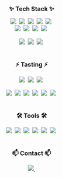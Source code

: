 <!--타이틀 부분-->
<div align="center">
  
  <!--내용 부분-->
  <h3 align="center">✨ Tech Stack ✨</h3>
  <div align="center">
    <img src="https://img.shields.io/badge/kubernetes-326CE5.svg?style=for-the-badge&logo=kubernetes&logoColor=white" />&nbsp
    <img src="https://img.shields.io/badge/k3s-FFC61C.svg?style=for-the-badge&logo=k3s&logoColor=black" />&nbsp
    <img src="https://img.shields.io/badge/github_actions-2088FF?style=for-the-badge&logo=githubactions&logoColor=white" />&nbsp
    <img src="https://img.shields.io/badge/argo-EF7B4D.svg?style=for-the-badge&logo=argo&logoColor=white" />&nbsp
    <img src="https://img.shields.io/badge/tekton-FD495C.svg?style=for-the-badge&logo=tekton&logoColor=white" />&nbsp
    <br>
    <img src="https://img.shields.io/badge/docker-2496ED.svg?style=for-the-badge&logo=docker&logoColor=white" />&nbsp
    <img src="https://img.shields.io/badge/nginx-009639.svg?style=for-the-badge&logo=nginx&logoColor=white" />&nbsp
    <img src="https://img.shields.io/badge/prometheus-E6522C.svg?style=for-the-badge&logo=prometheus&logoColor=white" />&nbsp
    <img src="https://img.shields.io/badge/grafana-F46800?style=for-the-badge&logo=grafana&logoColor=white" />&nbsp
    <br>
  </div>
  
  <br>

  <div align="center">
    <img src="https://img.shields.io/badge/springboot-6DB33F.svg?style=for-the-badge&logo=springboot&logoColor=white" />&nbsp
    <img src="https://img.shields.io/badge/mongodb-47A248?style=for-the-badge&logo=mongodb&logoColor=white" />&nbsp
    <img src="https://img.shields.io/badge/postgresql-4169E1?style=for-the-badge&logo=postgresql&logoColor=white" />&nbsp
  </div>
  
  <br> 

  <h3 align="center">⚡️ Tasting ⚡️</h3>
  <div align="center">
    <img src="https://img.shields.io/badge/sentry-362D59.svg?style=for-the-badge&logo=sentry&logoColor=white" />&nbsp
    <img src="https://img.shields.io/badge/cloudflare-F38020.svg?style=for-the-badge&logo=cloudflare&logoColor=white" />&nbsp
    <img src="https://img.shields.io/badge/elasticstack-005571.svg?style=for-the-badge&logo=elasticstack&logoColor=white" />&nbsp
  </div>
  <br> 
  <div align="center">
    <img src="https://img.shields.io/badge/nestjs-E0234E?style=for-the-badge&logo=nestjs&logoColor=white" />&nbsp
    <img src="https://img.shields.io/badge/node.js-5FA04E.svg?style=for-the-badge&logo=nodedotjs&logoColor=white" />&nbsp
    <img src="https://img.shields.io/badge/express-000000.svg?style=for-the-badge&logo=express&logoColor=white" />&nbsp
    <img src="https://img.shields.io/badge/react-61DAFB.svg?style=for-the-badge&logo=react&logoColor=black" />&nbsp
    <img src="https://img.shields.io/badge/next.js-000000.svg?style=for-the-badge&logo=nextdotjs&logoColor=white" />&nbsp
    <img src="https://img.shields.io/badge/vercel-000000?style=for-the-badge&logo=vercel&logoColor=white" />&nbsp
  </div>

  <br>

  <h3 align="center">🛠 Tools 🛠</h3>
  <div align="center">
    <img src="https://img.shields.io/badge/git-F05033.svg?style=for-the-badge&logo=git&logoColor=white" />&nbsp
    <img src="https://img.shields.io/badge/github-181717.svg?style=for-the-badge&logo=github&logoColor=white" />&nbsp
    <img src="https://img.shields.io/badge/Notion-F3F3F3.svg?style=for-the-badge&logo=notion&logoColor=black" />&nbsp
    <img src="https://img.shields.io/badge/slack-4A154B.svg?style=for-the-badge&logo=slack&logoColor=white" />&nbsp
    <img src="https://img.shields.io/badge/VSCode-2C2C32.svg?style=for-the-badge&logo=visual-studio-code&logoColor=22ABF3" />&nbsp
    <img src="https://img.shields.io/badge/intellijidea-000000.svg?style=for-the-badge&logo=intellijidea&logoColor=white" />&nbsp
  </div>
  
  <br>
  
  <h3 align="center">📫 Contact 📫</h3>
  <div align="center">
    <a href="mailto:chanju0804@gmail.com">
      <img
        src="https://img.shields.io/badge/chanju0804@gmail.com-D14836?style=for-the-badge&logo=gmail&logoColor=white"/>&nbsp
    </a>
  </div>
